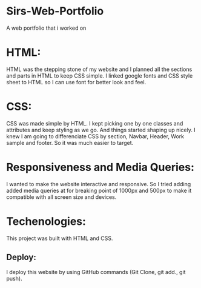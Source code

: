 # Sirs-Web-Portfolio
A web portfolio that i worked on
# HTML:
HTML was the stepping stone of my website and I planned all the sections and parts in HTML to keep CSS simple. 
I linked google fonts and CSS style sheet to HTML so I can use font for better look and feel.


# CSS:
CSS was made simple by HTML. I kept picking one by one classes and attributes and keep styling as we go. And things started shaping up nicely. I knew I am going to differenciate CSS by section, Navbar, Header, Work sample and footer. So it was much easier to target. 


# Responsiveness and Media Queries:

 I wanted  to make the website interactive and responsive. So I tried adding added media queries at for breaking point of 1000px and 500px to make it compatible with all screen size and devices.


# Techenologies:
This project was built with HTML and CSS.


## Deploy:
I deploy this website by using GitHub commands (Git Clone, git add., git push). 
